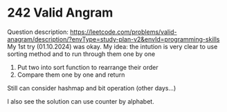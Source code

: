 # 242 Valid Angram
Question description: https://leetcode.com/problems/valid-anagram/description/?envType=study-plan-v2&envId=programming-skills
My 1st try (01.10.2024) was okay.
My idea: the intution is very clear to use sorting method and to run through them one by one

1. Put two into sort function to rearrange their order
2. Compare them one by one and return 

Still can consider hashmap and bit operation (other days...)

I also see the solution can use counter by alphabet.